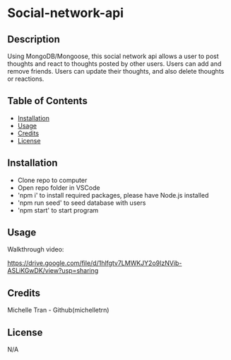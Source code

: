 # Social-network-api

## Description
Using MongoDB/Mongoose, this social network api allows a user to post thoughts and react to thoughts posted by other users. Users can add and remove friends. Users can update their thoughts, and also delete thoughts or reactions.


## Table of Contents

- [Installation](#installation)
- [Usage](#usage)
- [Credits](#credits)
- [License](#license)

## Installation
- Clone repo to computer
- Open repo folder in VSCode
- 'npm i' to install required packages, please have Node.js installed
- 'npm run seed' to seed database with users
- 'npm start' to start program

## Usage
Walkthrough video: 

https://drive.google.com/file/d/1hlfgtv7LMWKJY2o9IzNVib-ASLiKGwDK/view?usp=sharing

## Credits
Michelle Tran - Github(michelletrn)

## License
N/A

